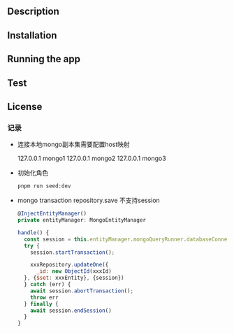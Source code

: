 

## Description


## Installation

## Running the app

## Test



## License

### 记录
- 连接本地mongo副本集需要配置host映射

  127.0.0.1 mongo1
  127.0.0.1 mongo2
  127.0.0.1 mongo3
- 初始化角色

  ```bash
  pnpm run seed:dev
  ```
- mongo transaction
   repository.save 不支持session
   
  ```js
  @InjectEntityManager()
  private entityManager: MongoEntityManager

  handle() {
    const session = this.entityManager.mongoQueryRunner.databaseConnection.startSession();
    try {
      session.startTransaction();

      xxxRepository.updateOne({
        _id: new ObjectId(xxxId)
    }, {$set: xxxEntity}, {session})
    } catch (err) {
      await session.abortTransaction();
      throw err
    } finally {
      await session.endSession()
    }
  }
  ```
